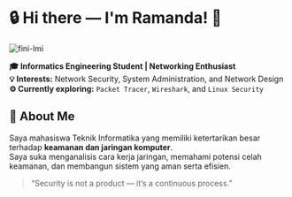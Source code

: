 <!-- README.md for Ramanda BP -->
# 🔒 Hi there — I'm Ramanda! 👋

![fini-lmi](https://github.com/user-attachments/assets/26a19dd0-75a1-4f07-80dd-49edba250a8f)

**🎓 Informatics Engineering Student | Networking Enthusiast**  
**💡 Interests:** Network Security, System Administration, and Network Design  
**⚙️ Currently exploring:** `Packet Tracer`, `Wireshark`, and `Linux Security`  

## 🧠 About Me
Saya mahasiswa Teknik Informatika yang memiliki ketertarikan besar terhadap **keamanan dan jaringan komputer**.  
Saya suka menganalisis cara kerja jaringan, memahami potensi celah keamanan, dan membangun sistem yang aman serta efisien.  

> “Security is not a product — it’s a continuous process.”
